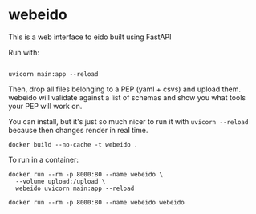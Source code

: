 # webeido

This is a web interface to eido built using FastAPI

Run with:

```

uvicorn main:app --reload
```

Then, drop all files belonging to a PEP (yaml + csvs) and upload them. webeido will validate against a list of schemas and show you what tools your PEP will work on.





You can install, but it's just so much nicer to run it with `uvicorn --reload` because then changes render in real time.


```
docker build --no-cache -t webeido .
```



To run in a container:

```
docker run --rm -p 8000:80 --name webeido \
  --volume upload:/upload \
  webeido uvicorn main:app --reload
```
```
docker run --rm -p 8000:80 --name webeido webeido
```

